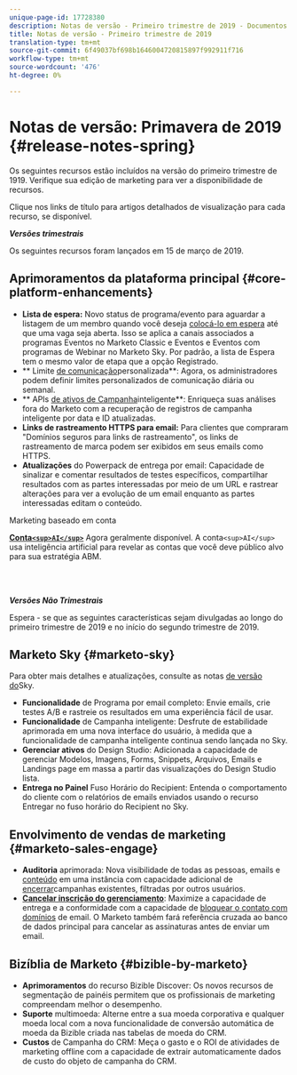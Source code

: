 ```yaml
---
unique-page-id: 17728380
description: Notas de versão - Primeiro trimestre de 2019 - Documentos do Marketing - Documentação do produto
title: Notas de versão - Primeiro trimestre de 2019
translation-type: tm+mt
source-git-commit: 6f49037bf698b1646004720815897f992911f716
workflow-type: tm+mt
source-wordcount: '476'
ht-degree: 0%

---
```



# Notas de versão: Primavera de 2019 {#release-notes-spring}

Os seguintes recursos estão incluídos na versão do primeiro trimestre de 1919. Verifique sua edição de marketing para ver a disponibilidade de recursos.

Clique nos links de título para artigos detalhados de visualização para cada recurso, se disponível.

***Versões trimestrais***

Os seguintes recursos foram lançados em 15 de março de 2019.

## Aprimoramentos da plataforma principal {#core-platform-enhancements}

* **Lista de espera:** Novo status de programa/evento para aguardar a listagem de um membro quando você deseja [colocá-lo em espera](../../product-docs/core-marketo-concepts/smart-campaigns/program-flow-actions/change-program-status.md) até que uma vaga seja aberta. Isso se aplica a canais associados a programas Eventos no Marketo Classic e Eventos e Eventos com programas de Webinar no Marketo Sky. Por padrão, a lista de Espera tem o mesmo valor de etapa que a opção Registrado.
* ** Limite [de comunicação](../../product-docs/administration/email-setup/enable-communication-limits.md)personalizada**: Agora, os administradores podem definir limites personalizados de comunicação diária ou semanal.
* ** APIs [de ativos de Campanha](http://developers.marketo.com/rest-api/assets/campaigns/)inteligente**: Enriqueça suas análises fora do Marketo com a recuperação de registros de campanha inteligente por data e ID atualizadas.
* **Links de rastreamento HTTPS para email:** Para clientes que compraram &quot;Domínios seguros para links de rastreamento&quot;, os links de rastreamento de marca podem ser exibidos em seus emails como HTTPS.
* **Atualizações** do Powerpack de entrega por email: Capacidade de sinalizar e comentar resultados de testes específicos, compartilhar resultados com as partes interessadas por meio de um URL e rastrear alterações para ver a evolução de um email enquanto as partes interessadas editam o conteúdo.

Marketing baseado em conta

**[Conta`<sup>AI</sup>`](../../product-docs/account-based-marketing/account-profiling/account-profiling-ranking-and-tuning.md)** Agora geralmente disponível. A conta`<sup>AI</sup>` usa inteligência artificial para revelar as contas que você deve público alvo para sua estratégia ABM.

<br> 

***Versões Não Trimestrais***

Espera - se que as seguintes características sejam divulgadas ao longo do primeiro trimestre de 2019 e no início do segundo trimestre de 2019.

## Marketo Sky {#marketo-sky}

Para obter mais detalhes e atualizações, consulte as notas [de versão do](https://help.marketo.com/hc/en-us/articles/360015760534-Q1-Releases)Sky.

* **Funcionalidade** de Programa por email completo: Envie emails, crie testes A/B e rastreie os resultados em uma experiência fácil de usar.
* **Funcionalidade** de Campanha inteligente: Desfrute de estabilidade aprimorada em uma nova interface do usuário, à medida que a funcionalidade de campanha inteligente continua sendo lançada no Sky.
* **Gerenciar ativos** do Design Studio: Adicionada a capacidade de gerenciar Modelos, Imagens, Forms, Snippets, Arquivos, Emails e Landings page em massa a partir das visualizações do Design Studio lista.
* **Entrega no Painel** Fuso Horário do Recipient: Entenda o comportamento do cliente com o relatórios de emails enviados usando o recurso Entregar no fuso horário do Recipient no Sky.

## Envolvimento de vendas de marketing {#marketo-sales-engage}

* **Auditoria** aprimorada: Nova visibilidade de todas as pessoas, emails e [conteúdo](../../product-docs/marketo-sales-connect/templates/view-template-list-as-a-another-user.md) em uma instância com capacidade adicional de [encerrar](../../product-docs/marketo-sales-connect/campaigns/view-campaigns-list-as-another-user.md)campanhas existentes, filtradas por outros usuários.
* **[Cancelar inscrição do gerenciamento](../../product-docs/marketo-sales-connect/email/unsubscribes/marketo-unsubscribe-check.md)**: Maximize a capacidade de entrega e a conformidade com a capacidade de [bloquear o contato com domínios](../../product-docs/marketo-sales-connect/admin/blocked-domains.md) de email. O Marketo também fará referência cruzada ao banco de dados principal para cancelar as assinaturas antes de enviar um email.

## Bizíblia de Marketo {#bizible-by-marketo}

* **Aprimoramentos** do recurso Bizible Discover: Os novos recursos de segmentação de painéis permitem que os profissionais de marketing compreendam melhor o desempenho.
* **Suporte** multimoeda: Alterne entre a sua moeda corporativa e qualquer moeda local com a nova funcionalidade de conversão automática de moeda da Bizible criada nas tabelas de moeda do CRM.
* **Custos** de Campanha do CRM:  Meça o gasto e o ROI de atividades de marketing offline com a capacidade de extrair automaticamente dados de custo do objeto de campanha do CRM.

